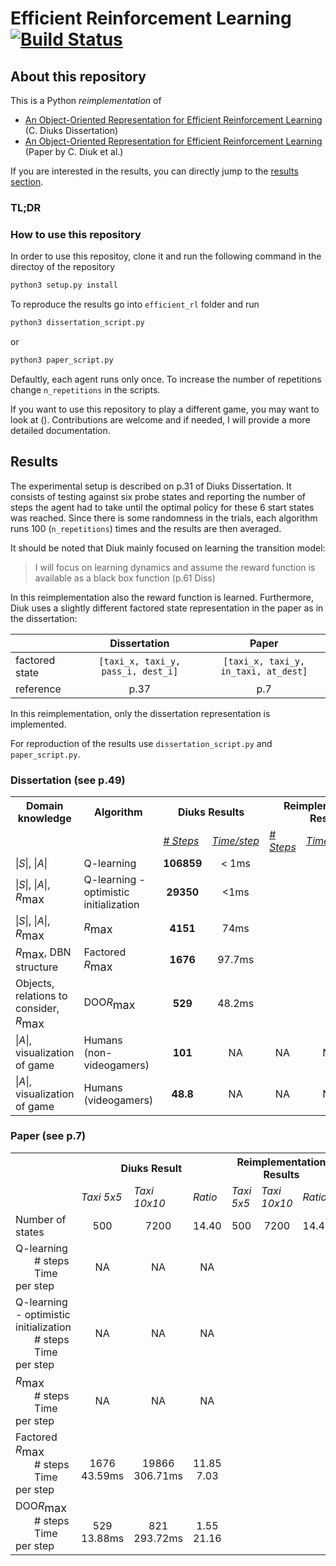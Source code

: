 # Efficient Reinforcement Learning [![Build Status](https://travis-ci.com/borea17/efficient_rl.svg?token=rFpzsqEK7NXyNhFzhbms&branch=master)](https://travis-ci.com/borea17/efficient_rl)

## About this repository

This is a Python *reimplementation* of 

* [An Object-Oriented Representation for Efficient Reinforcement Learning](http://carlosdiuk.github.io/papers/Thesis.pdf) (C. Diuks Dissertation)
* [An Object-Oriented Representation for Efficient Reinforcement Learning](http://carlosdiuk.github.io/papers/OORL.pdf) (Paper by C. Diuk et al.)

If you are interested in the results, you can directly jump to the [results section](https://github.com/borea17/efficient_rl#results).

### TL;DR


### How to use this repository

In order to use this repositoy, clone it and run the following command in the directoy of the repository
```python
python3 setup.py install
```
To reproduce the results go into `efficient_rl` folder and run 
```python
python3 dissertation_script.py
```
or
```python
python3 paper_script.py
```
Defaultly, each agent runs only once. To increase the number of repetitions change `n_repetitions` in the scripts. 

If you want to use this repository to play a different game, you may want to look at (). Contributions are welcome and if needed, I will provide a more detailed documentation.

## Results

The experimental setup is described on p.31 of Diuks Dissertation. It consists of testing against six probe states and reporting the number of steps the agent had to take until the optimal policy for these 6 start states was reached. Since there is some randomness in the trials, each algorithm runs 100 (`n_repetitions`) times and the results are then averaged.

It should be noted that Diuk mainly focused on learning the transition model:
> I will focus on learning dynamics and assume the reward function is available as a black box function (p.61 Diss)

In this reimplementation also the reward function is learned. Furthermore, Diuk uses a slightly different factored state representation in the paper as in the dissertation:

|         | Dissertation                         | Paper                         |
|:--------|:------------------------------------:|:-----------------------------:|
| factored state | `[taxi_x, taxi_y, pass_i, dest_i]` | `[taxi_x, taxi_y, in_taxi, at_dest]` |
| reference      | p.37                                 | p.7                                       |

In this reimplementation, only the dissertation representation is implemented.

For reproduction of the results use `dissertation_script.py` and `paper_script.py`.


### Dissertation (see p.49)

<table>
  <tr>
    <th>Domain knowledge</th>
    <th>Algorithm</th>
    <th colspan="2">Diuks Results<br></th>
    <th colspan="3">Reimplementation Results</th>
  </tr>
  <tr>
    <td></td>
    <td></td>
    <td><u><i># Steps</i></u></td>
    <td><u><i>Time/step</i></u></td>
    <td><u><i># Steps</i></u></td>
    <td><u><i>Time/step</i></u></td>
    <td><u><i>Total Time</i></u></td>
  </tr>
  <tr>
    <td>|<i>S</i>|, |<i>A</i>|<br></td>
    <td>Q-learning</td>
    <td align="center"><b>106859</b></td>
    <td align="center">&lt; 1ms</td>
    <td></td>
    <td></td>
    <td></td>
  </tr>
  <tr>
    <td>|<i>S</i>|, |<i>A</i>|, <i>R</i><sub><font size="4">max</font></sub></td>
    <td>Q-learning - optimistic <br>initialization</td>
    <td align="center"><b>29350</b></td>
    <td align="center">&lt;1ms</td>
    <td align="center"></td>
    <td align="center"></td>
    <td align="center"></td>
  </tr>
  <tr>
    <td>|<i>S</i>|, |<i>A</i>|, <i>R</i><sub><font size="4">max</font></sub></td>
    <td><i>R</i><sub><font size="4">max</font></sub></td>
    <td align="center"><b>4151</b></td>
    <td align="center">74ms</td>
    <td align="center"></td>
    <td align="center"></td>
    <td align="center"></td>
  </tr>
  <tr>
    <td><i>R</i><sub><font size="4">max</font></sub>, DBN structure</td>
    <td>Factored <i>R</i><sub><font size="4">max</font></sub></td>
    <td align="center"><b>1676</b></td>
    <td align="center">97.7ms</td>
    <td align="center"></td>
    <td align="center"></td>
    <td align="center"></td>
  </tr>
  <tr>
    <td>Objects, relations to consider,<br><i>R</i><sub><font size="4">max</font></sub></td>
    <td>DOO<i>R</i><sub><font size="4">max</font></sub></td>
    <td align="center"><b>529</b></td>
    <td align="center">48.2ms</td>
    <td align="center"></td>
    <td align="center"></td>
    <td align="center"></td>
  </tr>
  <tr>
    <td>|<i>A</i>|, visualization of game</td>
    <td>Humans (non-<br>videogamers)<br></td>
    <td align="center"><b>101</b></td>
    <td align="center">NA</td>
    <td align="center">NA</td>
    <td align="center">NA</td>
    <td align="center">NA</td>
  </tr>
  <tr>
    <td>|<i>A</i>|, visualization of game</td>
    <td>Humans (videogamers)</td>
    <td align="center"><b>48.8</b></td>
    <td align="center">NA</td>
    <td align="center">NA</td>
    <td align="center">NA</td>
    <td align="center">NA</td>
  </tr>
</table>

### Paper (see p.7)

<table>
  <tr>
    <th></th>
    <th colspan="3">Diuks Result</th>
    <th colspan="3">Reimplementation Results</th>
  </tr>
  <tr>
    <td></td>
    <td><i>Taxi 5x5 </i></td>
    <td><i>Taxi 10x10</i></td>
    <td><i>Ratio</i></td>
    <td><i>Taxi 5x5</i><br></td>
    <td><i>Taxi 10x10</i></td>
    <td><i>Ratio</i></td>
  </tr>
  <tr>
    <td>Number of states</td>
    <td align="center">500</td>
    <td align="center" >7200</td>
    <td align="center">14.40</td>
    <td align="center">500</td>
    <td align="center">7200</td>
    <td align="center">14.40</td>
  </tr>
  <tr>
    <td>Q-learning<br>
      &nbsp;&nbsp;&nbsp;&nbsp;&nbsp;&nbsp;&nbsp;# steps<br>
      &nbsp;&nbsp;&nbsp;&nbsp;&nbsp;&nbsp;&nbsp;Time per step</td>
    <td align="center">
      &nbsp;<br>NA<br>&nbsp;
    </td>
    <td align="center">
      &nbsp;<br>NA<br>&nbsp;</td>
    <td align="center">&nbsp;<br>NA<br>&nbsp;</td>
    <td align="center"></td>
    <td align="center"></td>
    <td align="center"></td>
  </tr>
  <tr>
    <td>Q-learning - optimistic initialization<br>
      &nbsp;&nbsp;&nbsp;&nbsp;&nbsp;&nbsp;&nbsp;# steps<br>
      &nbsp;&nbsp;&nbsp;&nbsp;&nbsp;&nbsp;&nbsp;Time per step</td>
    </td>
    <td align="center">&nbsp;<br>NA<br>&nbsp;</td>
    <td align="center">&nbsp;<br>NA<br>&nbsp;</td>
    <td align="center">&nbsp;<br>NA<br>&nbsp;</td>
    <td></td>
    <td></td>
    <td></td>
  </tr>
  <tr>
    <td><i>R</i><sub><font size="4">max</font></sub><br> 
      &nbsp;&nbsp;&nbsp;&nbsp;&nbsp;&nbsp;&nbsp;# steps<br>
      &nbsp;&nbsp;&nbsp;&nbsp;&nbsp;&nbsp;&nbsp;Time per step</td>
     </td>
    <td align="center">&nbsp;<br>NA<br>&nbsp;</td>
    <td align="center">&nbsp;<br>NA<br>&nbsp;</td>
    <td align="center">&nbsp;<br>NA<br>&nbsp;</td>
    <td></td>
    <td></td>
    <td></td>
  </tr>
  <tr>
    <td>Factored <i>R</i><sub><font size="4">max</font></sub><br>
      &nbsp;&nbsp;&nbsp;&nbsp;&nbsp;&nbsp;&nbsp;# steps<br>
      &nbsp;&nbsp;&nbsp;&nbsp;&nbsp;&nbsp;&nbsp;Time per step</td>
    </td>
    <td align="center">&nbsp;<br>1676<br>43.59ms</td>
    <td align="center">&nbsp;<br>19866<br>306.71ms</td>
    <td align="center">&nbsp;<br>11.85<br>7.03</td>
    <td></td>
    <td></td>
    <td></td>
  </tr>
  <tr>
    <td>DOO<i>R</i><sub><font size="4">max</font></sub><br>
      &nbsp;&nbsp;&nbsp;&nbsp;&nbsp;&nbsp;&nbsp;# steps<br>
      &nbsp;&nbsp;&nbsp;&nbsp;&nbsp;&nbsp;&nbsp;Time per step</td>
    </td>
    <td align="center">&nbsp;<br>529<br>13.88ms</td>
    <td align="center">&nbsp;<br>821<br>293.72ms</td>
    <td align="center">&nbsp;<br>1.55<br>21.16</td>
    <td></td>
    <td></td>
    <td></td>
  </tr>
</table>
